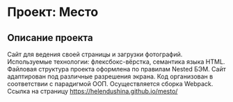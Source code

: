 # Проект: Место

## Описание проекта
Сайт для ведения своей страницы и загрузки фотографий.
Используемые технологии: флексбокс-вёрстка, семантика языка HTML.
Файловая структура проекта оформлена по правилам Nested БЭМ.
Сайт адаптирован под различные разрешения экрана.
Код организован в соответствии с парадигмой ООП.
Осуществляется сборка Webpack.
Ссылка на страницу https://helendushina.github.io/mesto/
